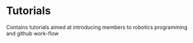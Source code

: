 # Tutorials
Contains tutorials aimed at introducing members to robotics programming and github work-flow
